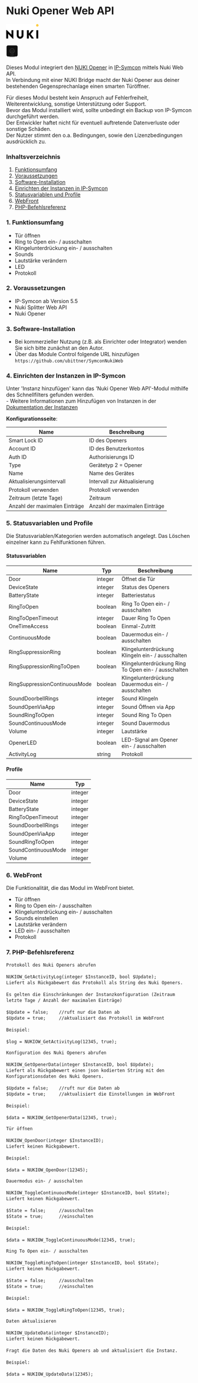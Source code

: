 # Nuki Opener Web API

[![Image](../imgs/NUKI_Logo.png)](https://nuki.io/de/)

[![Image](../imgs/NUKI_Opener.png)]()  

Dieses Modul integriert den [NUKI Opener](https://nuki.io/de/opener) in [IP-Symcon](https://www.symcon.de) mittels Nuki Web API.  
In Verbindung mit einer NUKI Bridge macht der Nuki Opener aus deiner bestehenden Gegensprechanlage einen smarten Türöffner.  

Für dieses Modul besteht kein Anspruch auf Fehlerfreiheit, Weiterentwicklung, sonstige Unterstützung oder Support.  
Bevor das Modul installiert wird, sollte unbedingt ein Backup von IP-Symcon durchgeführt werden.  
Der Entwickler haftet nicht für eventuell auftretende Datenverluste oder sonstige Schäden.  
Der Nutzer stimmt den o.a. Bedingungen, sowie den Lizenzbedingungen ausdrücklich zu.

### Inhaltsverzeichnis

1. [Funktionsumfang](#1-funktionsumfang)
2. [Voraussetzungen](#2-voraussetzungen)
3. [Software-Installation](#3-software-installation)
4. [Einrichten der Instanzen in IP-Symcon](#4-einrichten-der-instanzen-in-ip-symcon)
5. [Statusvariablen und Profile](#5-statusvariablen-und-profile)
6. [WebFront](#6-webfront)
7. [PHP-Befehlsreferenz](#7-php-befehlsreferenz)

### 1. Funktionsumfang

* Tür öffnen
* Ring to Open ein- / ausschalten
* Klingelunterdrückung ein- / ausschalten
* Sounds
* Lautstärke verändern
* LED
* Protokoll

### 2. Voraussetzungen

- IP-Symcon ab Version 5.5
- Nuki Splitter Web API
- Nuki Opener

### 3. Software-Installation

* Bei kommerzieller Nutzung (z.B. als Einrichter oder Integrator) wenden Sie sich bitte zunächst an den Autor.
* Über das Module Control folgende URL hinzufügen `https://github.com/ubittner/SymconNukiWeb`

### 4. Einrichten der Instanzen in IP-Symcon

 Unter 'Instanz hinzufügen' kann das 'Nuki Opener Web API'-Modul mithilfe des Schnellfilters gefunden werden.  
	- Weitere Informationen zum Hinzufügen von Instanzen in der [Dokumentation der Instanzen](https://www.symcon.de/service/dokumentation/konzepte/instanzen/#Instanz_hinzufügen)

__Konfigurationsseite__:

Name                            | Beschreibung
------------------------------- | ------------------
Smart Lock ID                   | ID des Openers
Account ID                      | ID des Benutzerkontos
Auth ID                         | Authorisierungs ID
Type                            | Gerätetyp 2 = Opener
Name                            | Name des Gerätes
Aktualisierungsintervall        | Intervall zur Aktualisierung
Protokoll verwenden             | Protokoll verwenden
Zeitraum (letzte Tage)          | Zeitraum
Anzahl der maximalen Einträge   | Anzahl der maximalen Einträge   

### 5. Statusvariablen und Profile

Die Statusvariablen/Kategorien werden automatisch angelegt. Das Löschen einzelner kann zu Fehlfunktionen führen.

#### Statusvariablen

Name                            | Typ     | Beschreibung
------------------------------- | ------- | ----------------------------------------------------
Door                            | integer | Öffnet die Tür
DeviceState                     | integer | Status des Openers
BatteryState                    | integer | Batteriestatus
RingToOpen                      | boolean | Ring To Open ein- / ausschalten
RingToOpenTimeout               | integer | Dauer Ring To Open
OneTimeAccess                   | boolean | Einmal-Zutritt
ContinuousMode                  | boolean | Dauermodus  ein- / ausschalten
RingSuppressionRing             | boolean | Klingelunterdrückung Klingeln ein- / ausschalten
RingSuppressionRingToOpen       | boolean | Klingelunterdrückung Ring To Open ein- / ausschalten
RingSuppressionContinuousMode   | boolean | Klingelunterdrückung Dauermodus ein- / ausschalten
SoundDoorbellRings              | integer | Sound Klingeln
SoundOpenViaApp                 | integer | Sound Öffnen via App
SoundRingToOpen                 | integer | Sound Ring To Open
SoundContinuousMode             | integer | Sound Dauermodus
Volume                          | integer | Lautstärke
OpenerLED                       | boolean | LED-Signal am Opener ein- / ausschalten
ActivityLog                     | string  | Protokoll

#### Profile

Name                | Typ
------------------- | -------
Door                | integer
DeviceState         | integer  
BatteryState        | integer
RingToOpenTimeout   | integer
SoundDoorbellRings  | integer
SoundOpenViaApp     | integer
SoundRingToOpen     | integer
SoundContinuousMode | integer
Volume              | integer

### 6. WebFront

Die Funktionalität, die das Modul im WebFront bietet.

* Tür öffnen
* Ring to Open ein- / ausschalten
* Klingelunterdrückung ein- / ausschalten
* Sounds einstellen
* Lautstärke verändern
* LED ein- / ausschalten
* Protokoll

### 7. PHP-Befehlsreferenz

```text
Protokoll des Nuki Openers abrufen

NUKIOW_GetActivityLog(integer $InstanceID, bool $Update);
Liefert als Rückgabewert das Protokoll als String des Nuki Openers.

Es gelten die Einschränkungen der Instanzkonfiguration (Zeitraum letzte Tage / Anzahl der maximalen Einträge)

$Update = false;	//ruft nur die Daten ab
$Update = true;		//aktualisiert das Protokoll im WebFront

Beispiel:

$log = NUKIOW_GetActivityLog(12345, true);
```

```text
Konfiguration des Nuki Openers abrufen

NUKIOW_GetOpenerData(integer $InstanceID, bool $Update);
Liefert als Rückgabewert einen json kodierten String mit den Konfigurationsdaten des Nuki Openers.

$Update = false;	//ruft nur die Daten ab
$Update = true;		//aktualisiert die Einstellungen im WebFront

Beispiel:

$data = NUKIOW_GetOpenerData(12345, true);
```

```text
Tür öffnen

NUKIOW_OpenDoor(integer $InstanceID);
Liefert keinen Rückgabewert.

Beispiel:

$data = NUKIOW_OpenDoor(12345);
```

```text
Dauermodus ein- / ausschalten

NUKIOW_ToggleContinuousMode(integer $InstanceID, bool $State);
Liefert keinen Rückgabewert.

$State = false;		//ausschalten
$State = true; 		//einschalten

Beispiel:

$data = NUKIOW_ToggleContinuousMode(12345, true);
```

```text
Ring To Open ein- / ausschalten

NUKIOW_ToggleRingToOpen(integer $InstanceID, bool $State);
Liefert keinen Rückgabewert.

$State = false;		//ausschalten
$State = true; 		//einschalten

Beispiel:

$data = NUKIOW_ToggleRingToOpen(12345, true);
```

```text
Daten aktualisieren

NUKIOW_UpdateData(integer $InstanceID);
Liefert keinen Rückgabewert.

Fragt die Daten des Nuki Openers ab und aktualisiert die Instanz.

Beispiel:

$data = NUKIOW_UpdateData(12345);
```